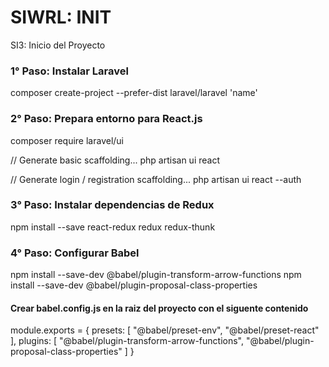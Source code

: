 # SIWRL: INIT
SI3: Inicio del Proyecto

### 1° Paso: Instalar Laravel

composer create-project --prefer-dist laravel/laravel 'name'

### 2° Paso: Prepara entorno para React.js

composer require laravel/ui

// Generate basic scaffolding...
php artisan ui react

// Generate login / registration scaffolding...
php artisan ui react --auth

### 3° Paso: Instalar dependencias de Redux

npm install --save react-redux redux redux-thunk

### 4° Paso: Configurar Babel

npm install --save-dev @babel/plugin-transform-arrow-functions
npm install --save-dev @babel/plugin-proposal-class-properties

#### Crear babel.config.js en la raiz del proyecto con el siguente contenido

module.exports = {
  presets: [ "@babel/preset-env", "@babel/preset-react" ],
  plugins: [ "@babel/plugin-transform-arrow-functions", "@babel/plugin-proposal-class-properties" ]
}
